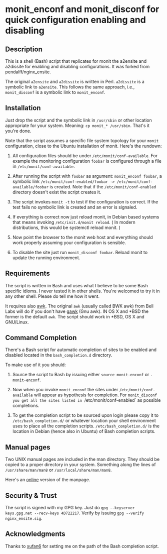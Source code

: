 # monit_enconf and monit_disconf for quick configuration enabling and disabling

## Description
This is a shell (Bash) script that replicates for monit the a2ensite 
and a2dissite for enabling and disabling configurations. It was
forked from pendalff/nginx_ensite.

The original `a2ensite` and `a2dissite` is written in
Perl. `a2dissite` is a symbolic link to `a2ensite`. This follows
the same approach, i.e., `monit_disconf` is a symbolic link to
`monit_enconf`.

## Installation 

Just drop the script and the symbolic link in `/usr/sbin` or other
location appropriate for your system. Meaning: `cp monit_* /usr/sbin`.
That's it you're done. 

Note that the script assumes a specific file system topology for your
`monit` configuration, close to the Ubuntu installation of monit.
Here's the rundown:

 1. All configuration files should be under
    `/etc/monit/conf-available`. For example the monitoring 
    configuration `foobar` is configured through a file in 
    `/etc/monit/conf-available`.

 2. After running the script with `foobar` as argument: `monit_enconf
    foobar`, a symbolic link `/etc/monit/conf-enabled/foobar ->
    /etc/monit/conf-available/foobar` is created. Note that if the
    `/etc/monit/conf-enabled` directory doesn't exist the script
    creates it.

 3. The script invokes `monit -t` to test if the configuration is
    correct. If the test fails no symbolic link is created and an error
    is signaled.

 4. If everything is correct now just reload monit, in Debian based
    systems that means invoking `/etc/init.d/monit reload`.
    ( In modern distributions, this would be systemctl reload monit. )

 5. Now point the browser to the monit web host and everything
    should work properly assuming your configuration is sensible.

 6. To disable the site just run `monit_disconf foobar`. Reload monit
    to update the running environment.

## Requirements

The script is written in Bash and uses what I believe to be some Bash
specific idioms. I never tested it in other shells. You're welcomed to
try it in any other shell. Please do tell me how it went. 

It requires also [awk](http://en.wikipedia.org/wiki/AWK). The original
`awk` (usually called BWK awk) from Bell Labs will do if you don't
have [gawk](http://www.gnu.org/software/gawk) (Gnu awk).  IN OS X and
*BSD the former is the default `awk`. The script should work in *BSD,
OS X and GNU/Linux.

## Command Completion

There's a Bash script for automatic completion of sites to be
enabled and disabled located in the `bash_completion.d` directory.

To make use of it you should:

 1. Source the script to Bash by issuing either `source
    monit-enconf` or `. monit-enconf`. 

 2. Now when you invoke `monit_enconf` the sites under
    `/etc/monit/conf-available` will appear as hypothesis for
    completion. For `monit_disconf you get all the sites listed in
    `/etc/monit/conf-enabled` as possible completions.

 3. To get the completion script to be sourced upon login please
    copy it to `/etc/bash_completion.d/` or whatever location your
    shell environment uses to place all the completion
    scripts. `/etc/bash_completion.d/` is the location in Debian
    (hence also in Ubuntu) of Bash completion scripts.
      
## Manual pages

Two UNIX manual pages are included in the man directory. They should
be copied to a proper directory in your system. Something along the
lines of `/usr/share/man/man8` or `/usr/local/share/man/man8`.

Here's an [online](http://github.perusio.org/nginx_ensite/) version of
the manpage.


## Security & Trust

The script is signed with my GPG key. Just do `gpg --keyserver
keys.gpg.net --recv-keys 4D722217`. Verify by issuing `gpg --verify
nginx_ensite.sig`.

## Acknowledgments

Thanks to [xufan6](http://github.com/xufan6) for setting me on the path of the Bash completion
script.
